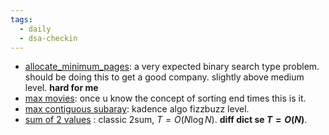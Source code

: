 ```yaml
---
tags:
  - daily
  - dsa-checkin
---
```

- [allocate_minimum_pages](https://www.geeksforgeeks.org/problems/allocate-minimum-number-of-pages0937/1): a very expected binary search type problem. should be doing this to get a good company. slightly above medium level. **hard for me**
- [max movies](https://cses.fi/problemset/task/1629/): once u know the concept of sorting end times this is it.
- [max contiguous subaray](https://cses.fi/problemset/task/1643): kadence algo fizzbuzz level.
- [sum of 2 values](https://cses.fi/problemset/result/11475282/) : classic 2sum, $T=O(N\log{N})$. **diff dict se $T=O(N)$**.
